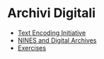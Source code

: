 # Archivi Digitali

* [Text Encoding Initiative](archives/tei.md)
* [NINES and Digital Archives](archives/nines/)
* [Exercises](archives/exercises.md)
